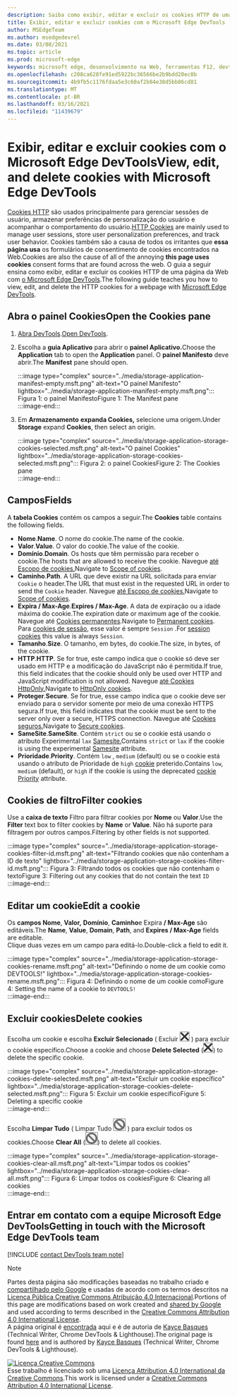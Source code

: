 ```yaml
---
description: Saiba como exibir, editar e excluir os cookies HTTP de uma página usando o Microsoft Edge DevTools.
title: Exibir, editar e excluir cookies com o Microsoft Edge DevTools
author: MSEdgeTeam
ms.author: msedgedevrel
ms.date: 03/08/2021
ms.topic: article
ms.prod: microsoft-edge
keywords: microsoft edge, desenvolvimento na Web, ferramentas F12, devtools
ms.openlocfilehash: c208ca628fe91ed5922bc36566be2b9bdd20ec0b
ms.sourcegitcommit: 4b9fb5c1176fdaa5e3c60af2b84e38d5bb86cd81
ms.translationtype: MT
ms.contentlocale: pt-BR
ms.lasthandoff: 03/16/2021
ms.locfileid: "11439679"
---
```

<!-- Copyright Kayce Basques 

   Licensed under the Apache License, Version 2.0 (the "License");
   you may not use this file except in compliance with the License.
   You may obtain a copy of the License at

       https://www.apache.org/licenses/LICENSE-2.0

   Unless required by applicable law or agreed to in writing, software
   distributed under the License is distributed on an "AS IS" BASIS,
   WITHOUT WARRANTIES OR CONDITIONS OF ANY KIND, either express or implied.
   See the License for the specific language governing permissions and
   limitations under the License.  -->

# <a name="view-edit-and-delete-cookies-with-microsoft-edge-devtools"></a><span data-ttu-id="49cfc-104">Exibir, editar e excluir cookies com o Microsoft Edge DevTools</span><span class="sxs-lookup"><span data-stu-id="49cfc-104">View, edit, and delete cookies with Microsoft Edge DevTools</span></span>  

<span data-ttu-id="49cfc-105">[Cookies HTTP][MDNHTTPCookies] são usados principalmente para gerenciar sessões de usuário, armazenar preferências de personalização do usuário e acompanhar o comportamento do usuário.</span><span class="sxs-lookup"><span data-stu-id="49cfc-105">[HTTP Cookies][MDNHTTPCookies] are mainly used to manage user sessions, store user personalization preferences, and track user behavior.</span></span>  <span data-ttu-id="49cfc-106">Cookies também são a causa de todos os irritantes que **essa página usa** os formulários de consentimento de cookies encontrados na Web.</span><span class="sxs-lookup"><span data-stu-id="49cfc-106">Cookies are also the cause of all of the annoying **this page uses cookies** consent forms that are found across the web.</span></span>  <span data-ttu-id="49cfc-107">O guia a seguir ensina como exibir, editar e excluir os cookies HTTP de uma página da Web com [o Microsoft Edge DevTools][MicrosoftEdgeDevTools].</span><span class="sxs-lookup"><span data-stu-id="49cfc-107">The following guide teaches you how to view, edit, and delete the HTTP cookies for a webpage with [Microsoft Edge DevTools][MicrosoftEdgeDevTools].</span></span>  

## <a name="open-the-cookies-pane"></a><span data-ttu-id="49cfc-108">Abra o painel Cookies</span><span class="sxs-lookup"><span data-stu-id="49cfc-108">Open the Cookies pane</span></span>  

1.  <span data-ttu-id="49cfc-109">[Abra DevTools][DevToolsOpen].</span><span class="sxs-lookup"><span data-stu-id="49cfc-109">[Open DevTools][DevToolsOpen].</span></span>  
1.  <span data-ttu-id="49cfc-110">Escolha a **guia Aplicativo** para abrir o **painel Aplicativo.**</span><span class="sxs-lookup"><span data-stu-id="49cfc-110">Choose the **Application** tab to open the **Application** panel.</span></span>  <span data-ttu-id="49cfc-111">O **painel Manifesto** deve abrir.</span><span class="sxs-lookup"><span data-stu-id="49cfc-111">The **Manifest** pane should open.</span></span>  
    
    :::image type="complex" source="../media/storage-application-manifest-empty.msft.png" alt-text="O painel Manifesto" lightbox="../media/storage-application-manifest-empty.msft.png":::
       <span data-ttu-id="49cfc-113">Figura 1: o painel Manifesto</span><span class="sxs-lookup"><span data-stu-id="49cfc-113">Figure 1:  The Manifest pane</span></span>  
    :::image-end:::  

1.  <span data-ttu-id="49cfc-114">Em **Armazenamento** **expanda Cookies,** selecione uma origem.</span><span class="sxs-lookup"><span data-stu-id="49cfc-114">Under **Storage** expand **Cookies**, then select an origin.</span></span>  
    
    :::image type="complex" source="../media/storage-application-storage-cookies-selected.msft.png" alt-text="O painel Cookies" lightbox="../media/storage-application-storage-cookies-selected.msft.png":::
       <span data-ttu-id="49cfc-116">Figura 2: o painel Cookies</span><span class="sxs-lookup"><span data-stu-id="49cfc-116">Figure 2:  The Cookies pane</span></span>  
    :::image-end:::  

## <a name="fields"></a><span data-ttu-id="49cfc-117">Campos</span><span class="sxs-lookup"><span data-stu-id="49cfc-117">Fields</span></span>  

<span data-ttu-id="49cfc-118">A **tabela Cookies** contém os campos a seguir.</span><span class="sxs-lookup"><span data-stu-id="49cfc-118">The **Cookies** table contains the following fields.</span></span>  

*   <span data-ttu-id="49cfc-119">**Nome**.</span><span class="sxs-lookup"><span data-stu-id="49cfc-119">**Name**.</span></span>  <span data-ttu-id="49cfc-120">O nome do cookie.</span><span class="sxs-lookup"><span data-stu-id="49cfc-120">The name of the cookie.</span></span>  
*   <span data-ttu-id="49cfc-121">**Valor**.</span><span class="sxs-lookup"><span data-stu-id="49cfc-121">**Value**.</span></span>  <span data-ttu-id="49cfc-122">O valor do cookie.</span><span class="sxs-lookup"><span data-stu-id="49cfc-122">The value of the cookie.</span></span>  
*   <span data-ttu-id="49cfc-123">**Domínio**.</span><span class="sxs-lookup"><span data-stu-id="49cfc-123">**Domain**.</span></span>  <span data-ttu-id="49cfc-124">Os hosts que têm permissão para receber o cookie.</span><span class="sxs-lookup"><span data-stu-id="49cfc-124">The hosts that are allowed to receive the cookie.</span></span>  <span data-ttu-id="49cfc-125">Navegue [até Escopo de cookies.][MDNHTTPCookiesScope]</span><span class="sxs-lookup"><span data-stu-id="49cfc-125">Navigate to [Scope of cookies][MDNHTTPCookiesScope].</span></span>  
*   <span data-ttu-id="49cfc-126">**Caminho**.</span><span class="sxs-lookup"><span data-stu-id="49cfc-126">**Path**.</span></span>  <span data-ttu-id="49cfc-127">A URL que deve existir na URL solicitada para enviar `Cookie` o header.</span><span class="sxs-lookup"><span data-stu-id="49cfc-127">The URL that must exist in the requested URL in order to send the `Cookie` header.</span></span>  <span data-ttu-id="49cfc-128">Navegue [até Escopo de cookies.][MDNHTTPCookiesScope]</span><span class="sxs-lookup"><span data-stu-id="49cfc-128">Navigate to [Scope of cookies][MDNHTTPCookiesScope].</span></span>  
*   <span data-ttu-id="49cfc-129">**Expira / Max-Age**.</span><span class="sxs-lookup"><span data-stu-id="49cfc-129">**Expires / Max-Age**.</span></span>  <span data-ttu-id="49cfc-130">A data de expiração ou a idade máxima do cookie.</span><span class="sxs-lookup"><span data-stu-id="49cfc-130">The expiration date or maximum age of the cookie.</span></span>  <span data-ttu-id="49cfc-131">Navegue até [Cookies permanentes][MDNHTTPCookiesPermanent].</span><span class="sxs-lookup"><span data-stu-id="49cfc-131">Navigate to [Permanent cookies][MDNHTTPCookiesPermanent].</span></span>  <span data-ttu-id="49cfc-132">Para [cookies de sessão,][MDNHTTPCookiesSession] esse valor é sempre `Session` .</span><span class="sxs-lookup"><span data-stu-id="49cfc-132">For [session cookies][MDNHTTPCookiesSession] this value is always `Session`.</span></span>  
*   <span data-ttu-id="49cfc-133">**Tamanho**.</span><span class="sxs-lookup"><span data-stu-id="49cfc-133">**Size**.</span></span>  <span data-ttu-id="49cfc-134">O tamanho, em bytes, do cookie.</span><span class="sxs-lookup"><span data-stu-id="49cfc-134">The size, in bytes, of the cookie.</span></span>  
*   <span data-ttu-id="49cfc-135">**HTTP**.</span><span class="sxs-lookup"><span data-stu-id="49cfc-135">**HTTP**.</span></span>  <span data-ttu-id="49cfc-136">Se for true, este campo indica que o cookie só deve ser usado em HTTP e a modificação do JavaScript não é permitida.</span><span class="sxs-lookup"><span data-stu-id="49cfc-136">If true, this field indicates that the cookie should only be used over HTTP and JavaScript modification is not allowed.</span></span>  <span data-ttu-id="49cfc-137">Navegue [até Cookies HttpOnly.][MDNHTTPCookiesSecure]</span><span class="sxs-lookup"><span data-stu-id="49cfc-137">Navigate to [HttpOnly cookies][MDNHTTPCookiesSecure].</span></span>  
*   <span data-ttu-id="49cfc-138">**Proteger**.</span><span class="sxs-lookup"><span data-stu-id="49cfc-138">**Secure**.</span></span>  <span data-ttu-id="49cfc-139">Se for true, esse campo indica que o cookie deve ser enviado para o servidor somente por meio de uma conexão HTTPS segura.</span><span class="sxs-lookup"><span data-stu-id="49cfc-139">If true, this field indicates that the cookie must be sent to the server only over a secure, HTTPS connection.</span></span>  <span data-ttu-id="49cfc-140">Navegue até [Cookies seguros.][MDNHTTPCookiesSecure]</span><span class="sxs-lookup"><span data-stu-id="49cfc-140">Navigate to [Secure cookies][MDNHTTPCookiesSecure].</span></span>  
*   <span data-ttu-id="49cfc-141">**SameSite**.</span><span class="sxs-lookup"><span data-stu-id="49cfc-141">**SameSite**.</span></span>  <span data-ttu-id="49cfc-142">Contém `strict` ou se o cookie está usando o atributo Experimental `lax` [Samesite.][MDNHTTPCookiesSamesite]</span><span class="sxs-lookup"><span data-stu-id="49cfc-142">Contains `strict` or `lax` if the cookie is using the experimental [Samesite][MDNHTTPCookiesSamesite] attribute.</span></span>  
*   <span data-ttu-id="49cfc-143">**Prioridade**.</span><span class="sxs-lookup"><span data-stu-id="49cfc-143">**Priority**.</span></span>  <span data-ttu-id="49cfc-144">Contém `low` , `medium` \(default\) ou se o cookie está usando o atributo de Prioridade de `high` [cookie][ChromiumIssue232693] preterido.</span><span class="sxs-lookup"><span data-stu-id="49cfc-144">Contains `low`, `medium` \(default\), or `high` if the cookie is using the deprecated [cookie Priority][ChromiumIssue232693] attribute.</span></span>

## <a name="filter-cookies"></a><span data-ttu-id="49cfc-145">Cookies de filtro</span><span class="sxs-lookup"><span data-stu-id="49cfc-145">Filter cookies</span></span>  

<span data-ttu-id="49cfc-146">Use a **caixa de texto** Filtro para filtrar cookies por **Nome** ou **Valor**.</span><span class="sxs-lookup"><span data-stu-id="49cfc-146">Use the **Filter** text box to filter cookies by **Name** or **Value**.</span></span>  <span data-ttu-id="49cfc-147">Não há suporte para filtragem por outros campos.</span><span class="sxs-lookup"><span data-stu-id="49cfc-147">Filtering by other fields is not supported.</span></span>  

:::image type="complex" source="../media/storage-application-storage-cookies-filter-id.msft.png" alt-text="Filtrando cookies que não contenham a ID de texto" lightbox="../media/storage-application-storage-cookies-filter-id.msft.png":::
   <span data-ttu-id="49cfc-149">Figura 3: Filtrando todos os cookies que não contenham o texto</span><span class="sxs-lookup"><span data-stu-id="49cfc-149">Figure 3:  Filtering out any cookies that do not contain the text</span></span> `ID`  
:::image-end:::  

## <a name="edit-a-cookie"></a><span data-ttu-id="49cfc-150">Editar um cookie</span><span class="sxs-lookup"><span data-stu-id="49cfc-150">Edit a cookie</span></span>  

<span data-ttu-id="49cfc-151">Os **campos Nome**, **Valor,** **Domínio**, **Caminho**e Expira **/ Max-Age** são editáveis.</span><span class="sxs-lookup"><span data-stu-id="49cfc-151">The **Name**, **Value**, **Domain**, **Path**, and **Expires / Max-Age** fields are editable.</span></span>  
<span data-ttu-id="49cfc-152">Clique duas vezes em um campo para editá-lo.</span><span class="sxs-lookup"><span data-stu-id="49cfc-152">Double-click a field to edit it.</span></span>  

:::image type="complex" source="../media/storage-application-storage-cookies-rename.msft.png" alt-text="Definindo o nome de um cookie como DEVTOOLS!" lightbox="../media/storage-application-storage-cookies-rename.msft.png":::
   <span data-ttu-id="49cfc-154">Figura 4: Definindo o nome de um cookie como</span><span class="sxs-lookup"><span data-stu-id="49cfc-154">Figure 4:  Setting the name of a cookie to</span></span> `DEVTOOLS!`  
:::image-end:::  

## <a name="delete-cookies"></a><span data-ttu-id="49cfc-155">Excluir cookies</span><span class="sxs-lookup"><span data-stu-id="49cfc-155">Delete cookies</span></span>  

<span data-ttu-id="49cfc-156">Escolha um cookie e escolha **Excluir Selecionado** \( Excluir ![ Selecionado ](../media/delete-icon.msft.png) \) para excluir o cookie específico.</span><span class="sxs-lookup"><span data-stu-id="49cfc-156">Choose a cookie and choose **Delete Selected** \(![Delete Selected](../media/delete-icon.msft.png)\) to delete the specific cookie.</span></span>  

:::image type="complex" source="../media/storage-application-storage-cookies-delete-selected.msft.png" alt-text="Excluir um cookie específico" lightbox="../media/storage-application-storage-cookies-delete-selected.msft.png":::
   <span data-ttu-id="49cfc-158">Figura 5: Excluir um cookie específico</span><span class="sxs-lookup"><span data-stu-id="49cfc-158">Figure 5:  Deleting a specific cookie</span></span>  
:::image-end:::  

<span data-ttu-id="49cfc-159">Escolha **Limpar Tudo** \( Limpar Tudo ![ ](../media/clear-icon.msft.png) \) para excluir todos os cookies.</span><span class="sxs-lookup"><span data-stu-id="49cfc-159">Choose **Clear All** \(![Clear All](../media/clear-icon.msft.png)\) to delete all cookies.</span></span>  

:::image type="complex" source="../media/storage-application-storage-cookies-clear-all.msft.png" alt-text="Limpar todos os cookies" lightbox="../media/storage-application-storage-cookies-clear-all.msft.png":::
   <span data-ttu-id="49cfc-161">Figura 6: Limpar todos os cookies</span><span class="sxs-lookup"><span data-stu-id="49cfc-161">Figure 6:  Clearing all cookies</span></span>  
:::image-end:::  

## <a name="getting-in-touch-with-the-microsoft-edge-devtools-team"></a><span data-ttu-id="49cfc-162">Entrar em contato com a equipe Microsoft Edge DevTools</span><span class="sxs-lookup"><span data-stu-id="49cfc-162">Getting in touch with the Microsoft Edge DevTools team</span></span>  

[!INCLUDE [contact DevTools team note](../includes/contact-devtools-team-note.md)]  

<!-- links -->  

[MicrosoftEdgeDevTools]: /microsoft-edge/devtools-guide-chromium "Ferramentas de desenvolvedor do Microsoft Edge (Chromium)"  
[DevToolsOpen]: /microsoft-edge/devtools-guide-chromium/open "Abra o Microsoft Edge DevTools"  

[ChromiumIssue232693]: https://bugs.chromium.org/p/chromium/issues/detail?id=232693 "Problema Chromium 232693: Implementando o campo de prioridade para cookies | Bugs de cromo"  

[MDNHTTPCookies]: https://developer.mozilla.org/docs/Web/HTTP/Cookies "Cookies HTTP | MDN"  
[MDNHTTPCookiesPermanent]: https://developer.mozilla.org/docs/Web/HTTP/Cookies#Permanent_cookies "Cookies HTTP - Cookies permanentes | MDN"  
[MDNHTTPCookiesSamesite]: https://developer.mozilla.org/docs/Web/HTTP/Cookies#SameSite_cookies "Cookies HTTP - Cookies SameSite | MDN"  
[MDNHTTPCookiesScope]: https://developer.mozilla.org/docs/Web/HTTP/Cookies#Scope_of_cookies "Cookies HTTP - Escopo de cookies | MDN"  
[MDNHTTPCookiesSecure]: https://developer.mozilla.org/docs/Web/HTTP/Cookies#Secure_and_HttpOnly_cookies "Cookies HTTP - Cookies Seguros e HttpOnly | MDN"  
[MDNHTTPCookiesSession]: https://developer.mozilla.org/docs/Web/HTTP/Cookies#Session_cookies "Cookies HTTP - Cookies de sessão | MDN"  

> [!NOTE]
> <span data-ttu-id="49cfc-172">Partes desta página são modificações baseadas no trabalho criado e [compartilhado pelo Google][GoogleSitePolicies] e usadas de acordo com os termos descritos na [Licença Pública Creative Commons Atribuição 4.0 Internacional][CCA4IL].</span><span class="sxs-lookup"><span data-stu-id="49cfc-172">Portions of this page are modifications based on work created and [shared by Google][GoogleSitePolicies] and used according to terms described in the [Creative Commons Attribution 4.0 International License][CCA4IL].</span></span>  
> <span data-ttu-id="49cfc-173">A página original é [encontrada](https://developers.google.com/web/tools/chrome-devtools/storage/cookies) aqui e é de autoria de [Kayce Basques][KayceBasques] \(Technical Writer, Chrome DevTools \& Lighthouse\).</span><span class="sxs-lookup"><span data-stu-id="49cfc-173">The original page is found [here](https://developers.google.com/web/tools/chrome-devtools/storage/cookies) and is authored by [Kayce Basques][KayceBasques] \(Technical Writer, Chrome DevTools \& Lighthouse\).</span></span>  

[![Licença Creative Commons][CCby4Image]][CCA4IL]  
<span data-ttu-id="49cfc-175">Esse trabalho é licenciado sob uma [Licença Attribution 4.0 International da Creative Commons][CCA4IL].</span><span class="sxs-lookup"><span data-stu-id="49cfc-175">This work is licensed under a [Creative Commons Attribution 4.0 International License][CCA4IL].</span></span>  

[CCA4IL]: https://creativecommons.org/licenses/by/4.0  
[CCby4Image]: https://i.creativecommons.org/l/by/4.0/88x31.png  
[GoogleSitePolicies]: https://developers.google.com/terms/site-policies  
[KayceBasques]: https://developers.google.com/web/resources/contributors/kaycebasques  
